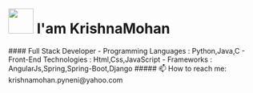 <div >
 <h1><img src="https://media.giphy.com/media/L61vTRWxdKA8KeMyS2/giphy.gif" width="50px">
 I'am KrishnaMohan </h1>
</div>
#### Full Stack Developer
<!-- ### Imagination is more Important than Knowledge :brain: -->
 - Programming Languages  : Python,Java,C
 - Front-End Technologies : Html,Css,JavaScript
 - Frameworks : AngularJs,Spring,Spring-Boot,Django
 ##### 📫 How to reach me: krishnamohan.pyneni@yahoo.com
<!--
**krishnamohan-code/krishnamohan-code** is a ✨ _special_ ✨ repository because its `README.md` (this file) appears on your GitHub profile.

Here are some ideas to get you started:

- 🔭 I’m currently working on ...
- 🌱 I’m currently learning ...
- 👯 I’m looking to collaborate on ...
- 🤔 I’m looking for help with ...
- 💬 Ask me about ...
- 📫 How to reach me: ...
- 😄 Pronouns: ...
- ⚡ Fun fact: ...
-->
